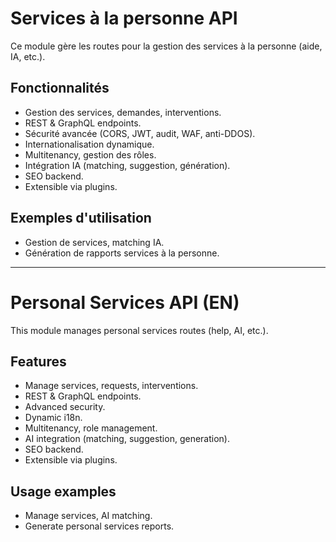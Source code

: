 # Services à la personne API

Ce module gère les routes pour la gestion des services à la personne (aide, IA, etc.).

## Fonctionnalités
- Gestion des services, demandes, interventions.
- REST & GraphQL endpoints.
- Sécurité avancée (CORS, JWT, audit, WAF, anti-DDOS).
- Internationalisation dynamique.
- Multitenancy, gestion des rôles.
- Intégration IA (matching, suggestion, génération).
- SEO backend.
- Extensible via plugins.

## Exemples d'utilisation
- Gestion de services, matching IA.
- Génération de rapports services à la personne.

---

# Personal Services API (EN)

This module manages personal services routes (help, AI, etc.).

## Features
- Manage services, requests, interventions.
- REST & GraphQL endpoints.
- Advanced security.
- Dynamic i18n.
- Multitenancy, role management.
- AI integration (matching, suggestion, generation).
- SEO backend.
- Extensible via plugins.

## Usage examples
- Manage services, AI matching.
- Generate personal services reports.
